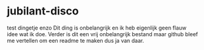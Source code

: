 # jubilant-disco
test dingetje enzo
Dit ding is onbelangrijk en ik heb eigenlijk geen flauw idee wat ik doe. Verder is dit een vrij onbelangrijk bestand maar github bleef me vertellen om een readme te 
maken dus ja van daar.
